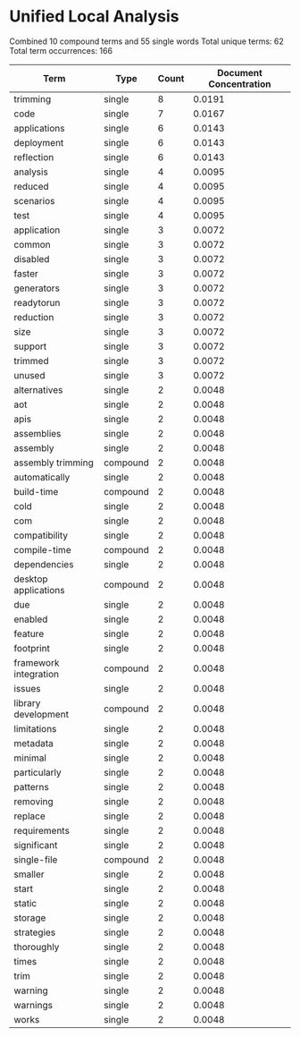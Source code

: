 # Unified Local Analysis

Combined 10 compound terms and 55 single words
Total unique terms: 62
Total term occurrences: 166

| Term | Type | Count | Document Concentration |
|------|------|-------|------------------------|
| trimming | single | 8 | 0.0191 |
| code | single | 7 | 0.0167 |
| applications | single | 6 | 0.0143 |
| deployment | single | 6 | 0.0143 |
| reflection | single | 6 | 0.0143 |
| analysis | single | 4 | 0.0095 |
| reduced | single | 4 | 0.0095 |
| scenarios | single | 4 | 0.0095 |
| test | single | 4 | 0.0095 |
| application | single | 3 | 0.0072 |
| common | single | 3 | 0.0072 |
| disabled | single | 3 | 0.0072 |
| faster | single | 3 | 0.0072 |
| generators | single | 3 | 0.0072 |
| readytorun | single | 3 | 0.0072 |
| reduction | single | 3 | 0.0072 |
| size | single | 3 | 0.0072 |
| support | single | 3 | 0.0072 |
| trimmed | single | 3 | 0.0072 |
| unused | single | 3 | 0.0072 |
| alternatives | single | 2 | 0.0048 |
| aot | single | 2 | 0.0048 |
| apis | single | 2 | 0.0048 |
| assemblies | single | 2 | 0.0048 |
| assembly | single | 2 | 0.0048 |
| assembly trimming | compound | 2 | 0.0048 |
| automatically | single | 2 | 0.0048 |
| build-time | compound | 2 | 0.0048 |
| cold | single | 2 | 0.0048 |
| com | single | 2 | 0.0048 |
| compatibility | single | 2 | 0.0048 |
| compile-time | compound | 2 | 0.0048 |
| dependencies | single | 2 | 0.0048 |
| desktop applications | compound | 2 | 0.0048 |
| due | single | 2 | 0.0048 |
| enabled | single | 2 | 0.0048 |
| feature | single | 2 | 0.0048 |
| footprint | single | 2 | 0.0048 |
| framework integration | compound | 2 | 0.0048 |
| issues | single | 2 | 0.0048 |
| library development | compound | 2 | 0.0048 |
| limitations | single | 2 | 0.0048 |
| metadata | single | 2 | 0.0048 |
| minimal | single | 2 | 0.0048 |
| particularly | single | 2 | 0.0048 |
| patterns | single | 2 | 0.0048 |
| removing | single | 2 | 0.0048 |
| replace | single | 2 | 0.0048 |
| requirements | single | 2 | 0.0048 |
| significant | single | 2 | 0.0048 |
| single-file | compound | 2 | 0.0048 |
| smaller | single | 2 | 0.0048 |
| start | single | 2 | 0.0048 |
| static | single | 2 | 0.0048 |
| storage | single | 2 | 0.0048 |
| strategies | single | 2 | 0.0048 |
| thoroughly | single | 2 | 0.0048 |
| times | single | 2 | 0.0048 |
| trim | single | 2 | 0.0048 |
| warning | single | 2 | 0.0048 |
| warnings | single | 2 | 0.0048 |
| works | single | 2 | 0.0048 |
